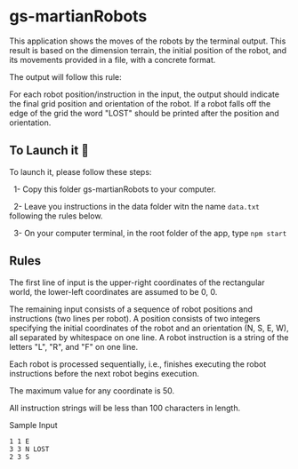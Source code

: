 # gs-martianRobots

This application shows the moves of the robots by the terminal output. This result is based on the dimension terrain, the initial position of the robot, and its movements provided in a file, with a concrete format.

The output will follow this rule:

For each robot position/instruction in the input, the output should indicate the final grid position and orientation of the robot. If a robot falls off the edge of the grid the word "LOST" should be printed after the position and orientation.


## To Launch it 🚀

To launch it, please follow these steps:

&nbsp;&nbsp;1- Copy this folder gs-martianRobots to your computer.

&nbsp;&nbsp;2- Leave you instructions in the data folder witn the name ```data.txt``` following the rules below.
 
&nbsp;&nbsp;3- On your computer terminal, in the root folder of the app, type ```npm start```



## Rules

The first line of input is the upper-right coordinates of the rectangular world, the lower-left coordinates are assumed to be 0, 0.

The remaining input consists of a sequence of robot positions and instructions (two lines per robot). A position consists of two integers specifying the initial coordinates of the robot and an orientation (N, S, E, W), all separated by whitespace on one line. A robot instruction is a string of the letters "L", "R", and "F" on one line.

Each robot is processed sequentially, i.e., finishes executing the robot instructions before the next robot begins execution.

The maximum value for any coordinate is 50.

All instruction strings will be less than 100 characters in length.

Sample Input <br>

```
1 1 E
3 3 N LOST
2 3 S
```
